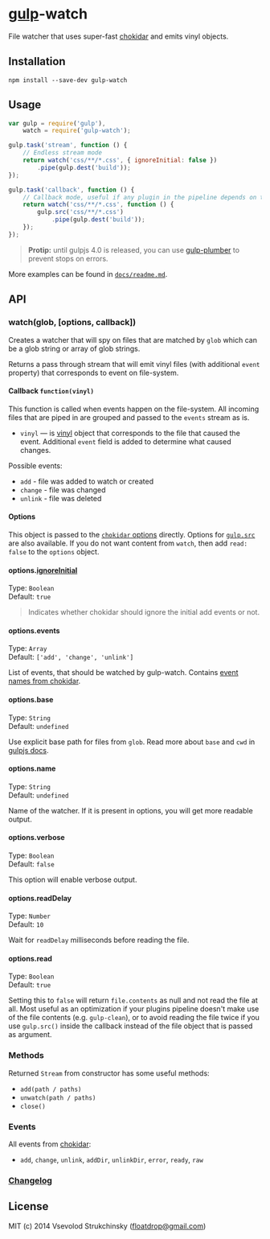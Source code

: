 # [gulp](https://github.com/gulpjs/gulp)-watch 

File watcher that uses super-fast [chokidar](https://github.com/paulmillr/chokidar) and emits vinyl objects.

## Installation

```
npm install --save-dev gulp-watch
```

## Usage

```js
var gulp = require('gulp'),
    watch = require('gulp-watch');

gulp.task('stream', function () {
	// Endless stream mode
    return watch('css/**/*.css', { ignoreInitial: false })
        .pipe(gulp.dest('build'));
});

gulp.task('callback', function () {
	// Callback mode, useful if any plugin in the pipeline depends on the `end`/`flush` event
    return watch('css/**/*.css', function () {
        gulp.src('css/**/*.css')
            .pipe(gulp.dest('build'));
    });
});
```

> __Protip:__ until gulpjs 4.0 is released, you can use [gulp-plumber](https://github.com/floatdrop/gulp-plumber) to prevent stops on errors.

More examples can be found in [`docs/readme.md`](/docs/readme.md).

## API

### watch(glob, [options, callback])

Creates a watcher that will spy on files that are matched by `glob` which can be a
glob string or array of glob strings.

Returns a pass through stream that will emit vinyl files
(with additional `event` property) that corresponds to event on file-system.

#### Callback `function(vinyl)`

This function is called when events happen on the file-system.
All incoming files that are piped in are grouped and passed to the `events` stream as is.

 * `vinyl` — is [vinyl](https://github.com/wearefractal/vinyl) object that corresponds to the file that caused the event. Additional `event` field is added to determine what caused changes.

Possible events:

 * `add` - file was added to watch or created
 * `change` - file was changed
 * `unlink` - file was deleted

#### Options

This object is passed to the [`chokidar` options](https://github.com/paulmillr/chokidar#api) directly. Options for [`gulp.src`](https://github.com/gulpjs/gulp/blob/master/docs/API.md#options) are also available. If you do not want content from `watch`, then add `read: false` to the `options` object.

#### options.[ignoreInitial](https://github.com/paulmillr/chokidar#path-filtering)
Type: `Boolean`  
Default: `true`

> Indicates whether chokidar should ignore the initial add events or not.

#### options.events
Type: `Array`  
Default: `['add', 'change', 'unlink']`

List of events, that should be watched by gulp-watch. Contains [event names from chokidar](https://github.com/paulmillr/chokidar#events).

#### options.base
Type: `String`  
Default: `undefined`

Use explicit base path for files from `glob`. Read more about `base` and `cwd` in [gulpjs docs](https://github.com/gulpjs/gulp/blob/master/docs/API.md#options).

#### options.name
Type: `String`  
Default: `undefined`

Name of the watcher. If it is present in options, you will get more readable output.

#### options.verbose
Type: `Boolean`  
Default: `false`

This option will enable verbose output.

#### options.readDelay
Type: `Number`  
Default: `10`

Wait for `readDelay` milliseconds before reading the file.

#### options.read
Type: `Boolean`  
Default: `true`

Setting this to `false` will return `file.contents` as null and not read the file at all. Most useful as an optimization if your plugins pipeline doesn't make use of the file contents (e.g. `gulp-clean`), or to avoid reading the file twice if you use `gulp.src()` inside the callback instead of the file object that is passed as argument.

### Methods

Returned `Stream` from constructor has some useful methods:

 * `add(path / paths)`
 * `unwatch(path / paths)`
 * `close()`

### Events

All events from [chokidar](http://npmjs.com/chokidar):

 * `add`, `change`, `unlink`, `addDir`, `unlinkDir`, `error`, `ready`, `raw`


### [Changelog](https://github.com/floatdrop/gulp-watch/releases)

## License

MIT (c) 2014 Vsevolod Strukchinsky (floatdrop@gmail.com)

[npm-url]: https://npmjs.org/package/gulp-watch
[npm-image]: http://img.shields.io/npm/v/gulp-watch.svg?style=flat

[travis-url]: https://travis-ci.org/floatdrop/gulp-watch
[travis-image]: http://img.shields.io/travis/floatdrop/gulp-watch.svg?style=flat

[appveyor-url]: https://ci.appveyor.com/project/floatdrop/gulp-watch/branch/master
[appveyor-image]: https://ci.appveyor.com/api/projects/status/gmjwsqmxht1m131s/branch/master?svg=true

[depstat-url]: https://david-dm.org/floatdrop/gulp-watch
[depstat-image]: http://img.shields.io/david/floatdrop/gulp-watch.svg?style=flat
